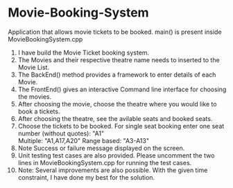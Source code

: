 # Movie-Booking-System
Application that allows movie tickets to be booked.
main() is present inside MovieBookingSystem.cpp

1. I have build the Movie Ticket booking system.
2. The Movies and their respective theatre name needs to inserted to the Movie List.
3. The BackEnd() method provides a framework to enter details of each Movie.
4. The FrontEnd() gives an interactive Command line interface for choosing the movies.
5. After choosing the movie, choose the theatre where you would like to book a tickets.
6. After choosing the theatre, see the avilable seats and booked seats.
7. Choose the tickets to be booked.
       For single seat booking enter one seat number (without quotes): "A1"  
       Multiple: "A1,A17,A20"
       Range based: "A3-A13"
8. Note Success or failure message displayed on the screen.
9. Unit testing test cases are also provided. Please uncomment the two lines in MovieBookingSystem.cpp for running the test cases.
10. Note: Several improvements are also possible. With the given time constraint, I have done my best for the solution.
